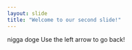 ```yaml
---
layout: slide
title: "Welcome to our second slide!"
---
```

nigga doge
Use the left arrow to go back!
